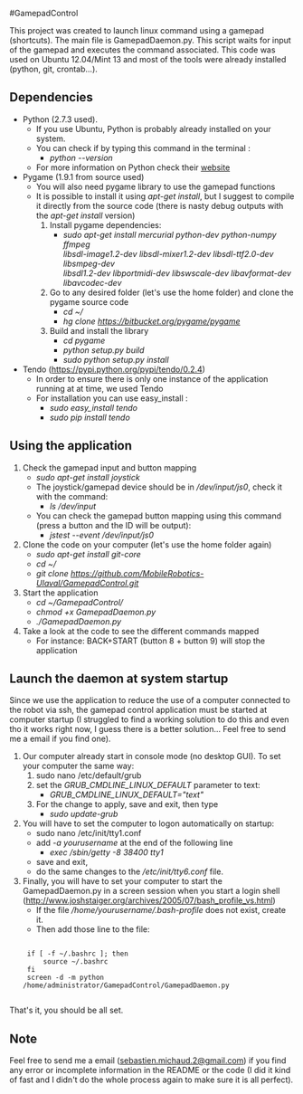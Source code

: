 #GamepadControl

This project was created to launch linux command using a gamepad (shortcuts). The main file is GamepadDaemon.py. This script waits for input of the gamepad and executes the command associated. This code was used on Ubuntu 12.04/Mint 13 and most of the tools were already installed (python, git, crontab...). 


## Dependencies
- Python (2.7.3 used). 
    - If you use Ubuntu, Python is probably already installed on your system. 
    - You can check if by typing this command in the terminal : 
        - *python --version*
    - For more information on Python check their [website](https://www.python.org/)
- Pygame (1.9.1 from source used)
    - You will also need pygame library to use the gamepad functions
    - It is possible to install it using *apt-get install*, but I suggest to compile it directly from the source code (there is nasty debug outputs with the *apt-get install* version)
        1. Install pygame dependencies:
            - *sudo apt-get install mercurial python-dev python-numpy ffmpeg \
            libsdl-image1.2-dev libsdl-mixer1.2-dev libsdl-ttf2.0-dev libsmpeg-dev \
            libsdl1.2-dev  libportmidi-dev libswscale-dev libavformat-dev libavcodec-dev*
        2. Go to any desired folder (let's use the home folder) and clone the pygame source code
            - *cd ~/*
            - *hg clone https://bitbucket.org/pygame/pygame*
        3. Build and install the library
            - *cd pygame*
            - *python setup.py build*
            - *sudo python setup.py install*
- Tendo (https://pypi.python.org/pypi/tendo/0.2.4)
    - In order to ensure there is only one instance of the application running at at time, we used Tendo
    - For installation you can use easy_install :
        - *sudo easy_install tendo*
        - *sudo pip install tendo*

## Using the application
1. Check the gamepad input and button mapping
    - *sudo apt-get install joystick*
    - The joystick/gamepad device should be in */dev/input/js0*, check it with the command: 
        - *ls /dev/input*
    - You can check the gamepad button mapping using this command (press a button and the ID will be output):
        - *jstest --event /dev/input/js0*
2. Clone the code on your computer (let's use the home folder again)
    - *sudo apt-get install git-core*
    - *cd ~/*
    - *git clone https://github.com/MobileRobotics-Ulaval/GamepadControl.git*
3. Start the application
    - *cd ~/GamepadControl/*
    - *chmod +x GamepadDaemon.py*
    - *./GamepadDaemon.py*
4. Take a look at the code to see the different commands mapped
    - For instance: BACK+START (button 8 + button 9) will stop the application

## Launch the daemon at system startup
Since we use the application to reduce the use of a computer connected to the robot via ssh, the gamepad control application must be started at computer startup (I struggled to find a working solution to do this and even tho it works right now, I guess there is a better solution... Feel free to send me a email if you find one).

1. Our computer already start in console mode (no desktop GUI). To set your computer the same way:
    1. sudo nano /etc/default/grub
    2. set the *GRUB_CMDLINE_LINUX_DEFAULT* parameter to text:
        - *GRUB_CMDLINE_LINUX_DEFAULT="text"*
    3. For the change to apply, save and exit, then type
        - *sudo update-grub*
2. You will have to set the computer to logon automatically on startup:
    - sudo nano /etc/init/tty1.conf
    - add *-a yourusername* at the end of the following line 
        - *exec /sbin/getty -8 38400 tty1*
    - save and exit,
    - do the same changes to the */etc/init/tty6.conf* file.
3. Finally, you will have to set your computer to start the GamepadDaemon.py in a screen session when you start a login shell (http://www.joshstaiger.org/archives/2005/07/bash_profile_vs.html)
    - If the file */home/yourusername/.bash-profile* does not exist, create it.
    - Then add those line to the file:
    <pre><code>
    if [ -f ~/.bashrc ]; then
        source ~/.bashrc
    fi
    screen -d -m python /home/administrator/GamepadControl/GamepadDaemon.py
    </pre></code>


That's it, you should be all set.

## Note
Feel free to send me a email (sebastien.michaud.2@gmail.com) if you find any error or incomplete information in the README or the code (I did it kind of fast and I didn't do the whole process again to make sure it is all perfect).
